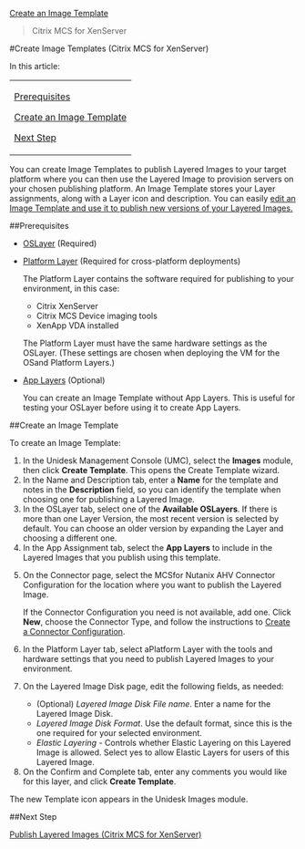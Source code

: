 [Create an Image Template](layered_images_create_template_co4)
 > Citrix MCS for XenServer
#Create Image Templates (Citrix MCS for XenServer)
In this article:
<table>            <col></col>            <tbody>                <tr>                    <td>                        <p><a href="#Pre"> Prerequisites</a>                        </p>                        <p><a href="#Cr_Temp"> Create an Image Template</a>                        </p>                        <p><a href="#Next"> Next Step</a>                        </p>                    </td>                </tr>            </tbody>        </table>
You can create Image Templates to publish Layered Images to your target platform where you can then use the Layered Image to provision servers on your chosen publishing platform. An Image Template stores your Layer assignments, along with a Layer icon and description. You can easily [edit an Image Template](layered_images_manage_template_co4.htm#Ed_Temp)[ and use it to publish new versions of your Layered Images. ](layered_images_manage_template_co4.htm#Ed_Temp)
##Prerequisites<a name="Pre"></a>
<ul>            <li>                <p><a href="layer_os_create_ah4.htm">OSLayer</a> (Required) </p>            </li>            <li>                <p><a href="layer_os_create_ah4.htm"></a><a href="layer_platform_create_ah4.htm">Platform Layer</a> (Required for cross-platform deployments)</p>                <p>The Platform Layer contains the software required for publishing to your environment, in this case:</p>                <ul>                    <li>Citrix XenServer</li>                    <li>Citrix MCS Device imaging tools</li>                    <li>XenApp VDA installed</li>                </ul>                <p>The Platform Layer must have the same hardware settings as the OSLayer. (These settings are chosen when deploying the VM for the OSand Platform Layers.)</p>            </li>            <li>                <p><a href="layer_apps_create_ah4.htm">App Layers</a> (Optional)</p>                <p>You can create an Image Template without App Layers. This is useful for testing your OSLayer before using it to create App Layers. </p>            </li>        </ul>
##Create an Image Template<a name="Cr_Temp"></a>
To create an Image Template:
<ol>            <li>In the Unidesk Management Console (UMC), select the <b>Images</b> module, then click <b>Create Template</b>. This opens the Create Template wizard.</li>            <li>In the Name and Description tab, enter a <b>Name</b> for the template and notes in the <b>Description</b> field, so you can identify the template when choosing one for publishing a Layered Image. </li>            <li>In the OSLayer tab, select one of the <b>Available OSLayers</b>. If there is more than one Layer Version, the most recent version is selected by default. You can choose an older version by expanding the Layer and choosing a different one.</li>            <li>In the App Assignment tab, select the <b>App Layers</b> to include in the Layered Images that you publish using this template.</li>            <li>                <p>On the Connector page, select the MCSfor Nutanix AHV Connector Configuration for the location where you want to publish the Layered Image. </p>                <p>If the Connector Configuration you need is not available, add one. Click <b>New</b>, choose the Connector Type, and follow the instructions to <a href="connector_config_fields_vs_mc4.htm">Create a Connector Configuration</a>.</p>            </li>            <li>                <p>In the Platform Layer tab, select aPlatform Layer with the tools and hardware settings that you need to publish Layered Images to your environment. </p>            </li>            <li>                <p>On the Layered Image Disk page, edit the following fields, as needed:</p>                <ul>                    <li>(Optional) <i>Layered Image Disk File name</i>. Enter a name for the Layered Image Disk.</li>                    <li><i>Layered Image Disk Format</i>. Use the default format, since this is the one required for your selected environment. </li>                    <li><i>Elastic Layering</i> - Controls whether Elastic Layering  on this Layered Image is allowed. Select yes to allow Elastic Layers for users of this Layered Image.</li>                </ul>            </li>            <li>On the Confirm and Complete tab, enter any comments you would like for this layer, and click <b>Create Template</b>.</li>        </ol>
The new Template icon appears in the Unidesk Images module. 
##Next Step<a name="Next"></a>
[ Publish Layered Images (Citrix MCS for XenServer)](layered_images_publish_xs_mc4)[        ](layered_images_publish_xs_mc4)
